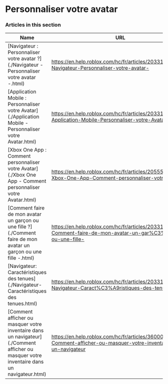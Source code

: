 # Personnaliser votre avatar  
### Articles in this section
Name|URL
-|-
[Navigateur : Personnaliser votre avatar ?](./Navigateur - Personnaliser votre avatar -.html) |https://en.help.roblox.com/hc/fr/articles/203313600-Navigateur-Personnaliser-votre-avatar-
[Application Mobile : Personnaliser votre Avatar](./Application Mobile - Personnaliser votre Avatar.html) |https://en.help.roblox.com/hc/fr/articles/203313510-Application-Mobile-Personnaliser-votre-Avatar-
[Xbox One App : Comment personnaliser votre Avatar](./Xbox One App - Comment personnaliser votre Avatar.html) |https://en.help.roblox.com/hc/fr/articles/205557353-Xbox-One-App-Comment-personnaliser-votre-Avatar
[Comment faire de mon avatar un garçon ou une fille ?](./Comment faire de mon avatar un garçon ou une fille -.html) |https://en.help.roblox.com/hc/fr/articles/203313700-Comment-faire-de-mon-avatar-un-gar%C3%A7on-ou-une-fille-
[Navigateur: Caractéristiques des tenues](./Navigateur- Caractéristiques des tenues.html) |https://en.help.roblox.com/hc/fr/articles/203313710-Navigateur-Caract%C3%A9ristiques-des-tenues
[Comment afficher ou masquer votre inventaire dans un navigateur](./Comment afficher ou masquer votre inventaire dans un navigateur.html) |https://en.help.roblox.com/hc/fr/articles/360000463726-Comment-afficher-ou-masquer-votre-inventaire-dans-un-navigateur